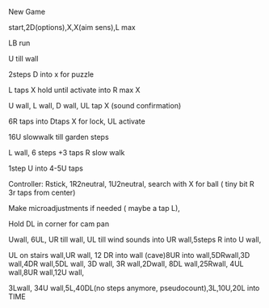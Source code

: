 New Game

start,2D(options),X,X(aim sens),L max

LB run

U till wall

2steps D into x for puzzle

L taps X hold until activate into R max X

U wall, L wall, D wall, UL tap X (sound confirmation)

6R taps into Dtaps X for lock, UL activate

16U slowwalk till garden steps

L wall, 6 steps +3 taps R slow walk

1step U into 4-5U taps

Controller: Rstick, 1R2neutral, 1U2neutral, search with X for ball (
tiny bit R 3r taps from center)

Make microadjustments if needed ( maybe a tap L),

Hold DL in corner for cam pan

Uwall, 6UL, UR till wall, UL till wind sounds into UR wall,5steps R into
U wall,

UL on stairs wall,UR wall, 12 DR into wall (cave)8UR into
wall,5DRwall,3D wall,4DR wall,5DL wall, 3D wall, 3R wall,2Dwall, 8DL
wall,25Rwall, 4UL wall,8UR wall,12U wall,

3Lwall, 34U wall,5L,40DL(no steps anymore, pseudocount),3L,10U,20L into
TIME
